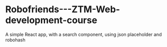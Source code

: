 # Robofriends---ZTM-Web-development-course
A simple React app, with a search component, using json placeholder and robohash
